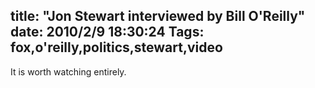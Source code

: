 title: "Jon Stewart interviewed by Bill O'Reilly"
date: 2010/2/9 18:30:24
Tags: fox,o'reilly,politics,stewart,video
---
It is worth watching entirely.

<div align="center"><script src="http://video.foxnews.com/v/embed.js?id=4003531&amp;w=400&amp;h=249" type="text/javascript"></script></div>